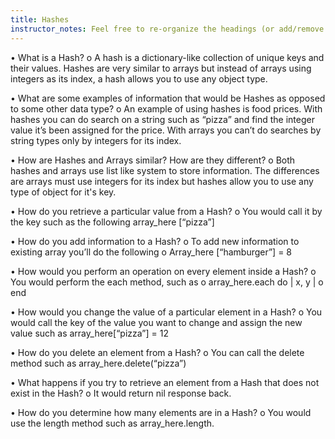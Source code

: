 ```yaml
---
title: Hashes
instructor_notes: Feel free to re-organize the headings (or add/remove headings) below. We included the headings for your benefit, but it's 100% fine if you want to write your responses in some different structure.
---
```


•	What is a Hash?
o	A hash is a dictionary-like collection of unique keys and their values.  Hashes are very similar to arrays but instead of arrays using integers as its index, a hash allows you to use any object type. 

•	What are some examples of information that would be Hashes as opposed to some other data type?
o	An example of using hashes is food prices. With hashes you can do search on a string such as “pizza” and find the integer value it’s been assigned for the price.
    With arrays you can’t do searches by string types only by integers for its index. 
    
•	How are Hashes and Arrays similar? How are they different?
o	Both hashes and arrays use list like system to store information. The differences are arrays must use integers for its index but hashes allow you to use any type of object for it's key.  

•	How do you retrieve a particular value from a Hash?
o	You would call it by the key such as the following array_here [“pizza”]

•	How do you add information to a Hash?
o	To add new information to existing array you’ll do the following
o	Array_here [“hamburger”] = 8

•	How would you perform an operation on every element inside a Hash?
o	You would perform the each method, such as 
o	array_here.each do | x, y |
o	end

•	How would you change the value of a particular element in a Hash?
o	You would call the key of the value you want to change and assign the new value such as array_here[“pizza”] = 12 

•	How do you delete an element from a Hash?
o	You can call the delete method such as array_here.delete(“pizza”)

•	What happens if you try to retrieve an element from a Hash that does not exist in the Hash?
o	 It would return nil response back. 

•	How do you determine how many elements are in a Hash?
o	You would use the length method such as array_here.length. 